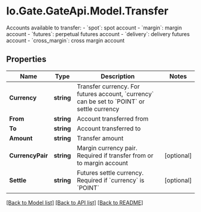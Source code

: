 
# Io.Gate.GateApi.Model.Transfer

Accounts available to transfer:  - &#x60;spot&#x60;: spot account - &#x60;margin&#x60;: margin account - &#x60;futures&#x60;: perpetual futures account - &#x60;delivery&#x60;: delivery futures account - &#x60;cross_margin&#x60;: cross margin account

## Properties

Name | Type | Description | Notes
------------ | ------------- | ------------- | -------------
**Currency** | **string** | Transfer currency. For futures account, &#x60;currency&#x60; can be set to &#x60;POINT&#x60; or settle currency | 
**From** | **string** | Account transferred from | 
**To** | **string** | Account transferred to | 
**Amount** | **string** | Transfer amount | 
**CurrencyPair** | **string** | Margin currency pair. Required if transfer from or to margin account | [optional] 
**Settle** | **string** | Futures settle currency. Required if &#x60;currency&#x60; is &#x60;POINT&#x60; | [optional] 

[[Back to Model list]](../README.md#documentation-for-models)
[[Back to API list]](../README.md#documentation-for-api-endpoints)
[[Back to README]](../README.md)
